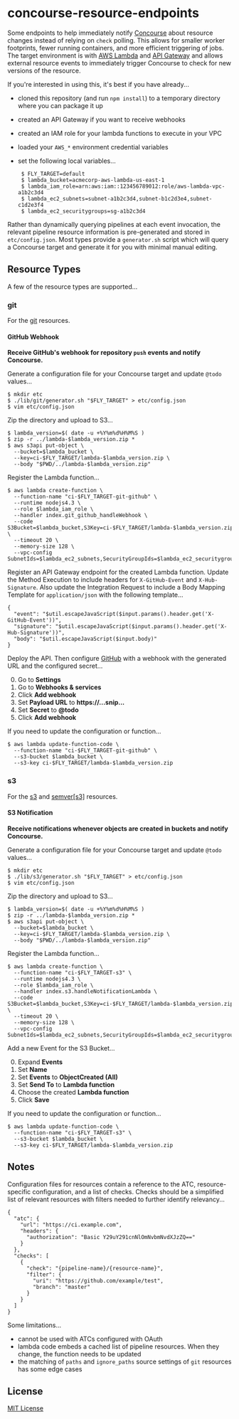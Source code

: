 # concourse-resource-endpoints

Some endpoints to help immediately notify [Concourse](http://concourse.ci/) about resource changes instead of relying on `check` polling. This allows for smaller worker footprints, fewer running containers, and more efficient triggering of jobs. The target environment is with [AWS Lambda](https://aws.amazon.com/lambda/) and [API Gateway](https://aws.amazon.com/api-gateway/) and allows external resource events to immediately trigger Concourse to check for new versions of the resource.

If you're interested in using this, it's best if you have already...

 * cloned this repository (and run `npm install`) to a temporary directory where you can package it up
 * created an API Gateway if you want to receive webhooks
 * created an IAM role for your lambda functions to execute in your VPC
 * loaded your `AWS_*` environment credential variables
 * set the following local variables...

        $ FLY_TARGET=default
        $ lambda_bucket=acmecorp-aws-lambda-us-east-1
        $ lambda_iam_role=arn:aws:iam::123456789012:role/aws-lambda-vpc-a1b2c3d4
        $ lambda_ec2_subnets=subnet-a1b2c3d4,subnet-b1c2d3e4,subnet-c1d2e3f4
        $ lambda_ec2_securitygroups=sg-a1b2c3d4

Rather than dynamically querying pipelines at each event invocation, the relevant pipeline resource information is pre-generated and stored in `etc/config.json`. Most types provide a `generator.sh` script which will query a Concourse target and generate it for you with minimal manual editing.


## Resource Types

A few of the resource types are supported...


### git

For the [git](https://github.com/concourse/git-resource) resources.


#### GitHub Webhook

**Receive GitHub's webhook for repository `push` events and notify Concourse.**

Generate a configuration file for your Concourse target and update `@todo` values...

    $ mkdir etc
    $ ./lib/git/generator.sh "$FLY_TARGET" > etc/config.json
    $ vim etc/config.json

Zip the directory and upload to S3...

    $ lambda_version=$( date -u +%Y%m%d%H%M%S )
    $ zip -r ../lambda-$lambda_version.zip *
    $ aws s3api put-object \
      --bucket=$lambda_bucket \
      --key=ci-$FLY_TARGET/lambda-$lambda_version.zip \
      --body "$PWD/../lambda-$lambda_version.zip"

Register the Lambda function...

    $ aws lambda create-function \
      --function-name "ci-$FLY_TARGET-git-github" \
      --runtime nodejs4.3 \
      --role $lambda_iam_role \
      --handler index.git_github_handleWebhook \
      --code S3Bucket=$lambda_bucket,S3Key=ci-$FLY_TARGET/lambda-$lambda_version.zip \
      --timeout 20 \
      --memory-size 128 \
      --vpc-config SubnetIds=$lambda_ec2_subnets,SecurityGroupIds=$lambda_ec2_securitygroups

Register an API Gateway endpoint for the created Lambda function. Update the Method Execution to include headers for `X-GitHub-Event` and `X-Hub-Signature`. Also update the Integration Request to include a Body Mapping Template for `application/json` with the following template...

    {
      "event": "$util.escapeJavaScript($input.params().header.get('X-GitHub-Event'))",
      "signature": "$util.escapeJavaScript($input.params().header.get('X-Hub-Signature'))",
      "body": "$util.escapeJavaScript($input.body)"
    }

Deploy the API. Then configure [GitHub](https://github.com/) with a webhook with the generated URL and the configured secret...

 0. Go to **Settings**
 0. Go to **Webhooks & services**
 0. Click **Add webhook**
 0. Set **Payload URL** to **https://...snip...**
 0. Set **Secret** to **@todo**
 0. Click **Add webhook**

If you need to update the configuration or function...

    $ aws lambda update-function-code \
      --function-name "ci-$FLY_TARGET-git-github" \
      --s3-bucket $lambda_bucket \
      --s3-key ci-$FLY_TARGET/lambda-$lambda_version.zip


### s3

For the [s3](https://github.com/concourse/s3-resource) and [semver[s3]](https://github.com/concourse/semver-resource) resources.

#### S3 Notification

**Receive notifications whenever objects are created in buckets and notify Concourse.**

Generate a configuration file for your Concourse target and update `@todo` values...

    $ mkdir etc
    $ ./lib/s3/generator.sh "$FLY_TARGET" > etc/config.json
    $ vim etc/config.json

Zip the directory and upload to S3...

    $ lambda_version=$( date -u +%Y%m%d%H%M%S )
    $ zip -r ../lambda-$lambda_version.zip *
    $ aws s3api put-object \
      --bucket=$lambda_bucket \
      --key=ci-$FLY_TARGET/lambda-$lambda_version.zip \
      --body "$PWD/../lambda-$lambda_version.zip"

Register the Lambda function...

    $ aws lambda create-function \
      --function-name "ci-$FLY_TARGET-s3" \
      --runtime nodejs4.3 \
      --role $lambda_iam_role \
      --handler index.s3.handleNotificationLambda \
      --code S3Bucket=$lambda_bucket,S3Key=ci-$FLY_TARGET/lambda-$lambda_version.zip \
      --timeout 20 \
      --memory-size 128 \
      --vpc-config SubnetIds=$lambda_ec2_subnets,SecurityGroupIds=$lambda_ec2_securitygroups

Add a new Event for the S3 Bucket...

 0. Expand **Events**
 0. Set **Name**
 0. Set **Events** to **ObjectCreated (All)**
 0. Set **Send To** to **Lambda function**
 0. Choose the created **Lambda function**
 0. Click **Save**

If you need to update the configuration or function...

    $ aws lambda update-function-code \
      --function-name "ci-$FLY_TARGET-s3" \
      --s3-bucket $lambda_bucket \
      --s3-key ci-$FLY_TARGET/lambda-$lambda_version.zip


## Notes

Configuration files for resources contain a reference to the ATC, resource-specific configuration, and a list of checks. Checks should be a simplified list of relevant resources with filters needed to further identify relevancy...

    {
      "atc": {
        "url": "https://ci.example.com",
        "headers": {
          "authorization": "Basic Y29uY291cnNlOmNvbmNvdXJzZQ=="
        }
      },
      "checks": [
        {
          "check": "{pipeline-name}/{resource-name}",
          "filter": {
            "uri": "https://github.com/example/test",
            "branch": "master"
          }
        }
      ]
    }

Some limitations...

 * cannot be used with ATCs configured with OAuth
 * lambda code embeds a cached list of pipeline resources. When they change, the function needs to be updated
 * the matching of `paths` and `ignore_paths` source settings of `git` resources has some edge cases


## License

[MIT License](./LICENSE)

